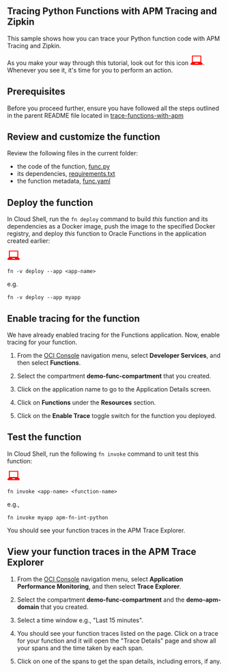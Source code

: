 ## Tracing Python Functions with APM Tracing and Zipkin

This sample shows how you can trace your Python function code with APM Tracing and Zipkin.

As you make your way through this tutorial, look out for this icon ![user input icon](../images/userinput.png).
Whenever you see it, it's time for you to perform an action.


## Prerequisites

Before you proceed further, ensure you have followed all the steps outlined 
in the parent README file located in [trace-functions-with-apm](../README.md)


## Review and customize the function

Review the following files in the current folder:
* the code of the function, [func.py](./func.py)
* its dependencies, [requirements.txt](./requirements.txt)
* the function metadata, [func.yaml](./func.yaml)


## Deploy the function

In Cloud Shell, run the `fn deploy` command to build *this* function and its dependencies as a Docker image, 
push the image to the specified Docker registry, and deploy *this* function to Oracle Functions 
in the application created earlier:

![user input icon](../images/userinput.png)
```
fn -v deploy --app <app-name>
```
e.g.
```
fn -v deploy --app myapp
```

## Enable tracing for the function

We have already enabled tracing for the Functions application. Now, enable tracing for your function.

1. From the [OCI Console](https://cloud.oracle.com) navigation menu, select **Developer Services**, and then select **Functions**.

2. Select the compartment **demo-func-compartment** that you created.

3. Click on the application name to go to the Application Details screen.

4. Click on **Functions** under the **Resources** section.

5. Click on the **Enable Trace** toggle switch for the function you deployed.


## Test the function

In Cloud Shell, run the following `fn invoke` command to unit test this function:

![user input icon](../images/userinput.png)
```
fn invoke <app-name> <function-name>
```
e.g., 
```
fn invoke myapp apm-fn-int-python
```

You should see your function traces in the APM Trace Explorer.


## View your function traces in the APM Trace Explorer

1. From the [OCI Console](https://cloud.oracle.com) navigation menu, select **Application Performance Monitoring**, and then select **Trace Explorer**.

2. Select the compartment **demo-func-compartment** and the **demo-apm-domain** that you created.

3. Select a time window e.g., "Last 15 minutes".

4. You should see your function traces listed on the page. Click on a trace for your function and it will open the "Trace Details" page and show all your spans and the time taken by each span.

5. Click on one of the spans to get the span details, including errors, if any.

